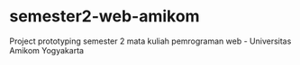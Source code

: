 # semester2-web-amikom
Project prototyping semester 2 mata kuliah pemrograman web - Universitas Amikom Yogyakarta
